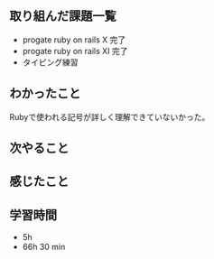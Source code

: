 ## 取り組んだ課題一覧
- progate ruby on rails X 完了
- progate ruby on rails XI 完了
- タイピング練習


## わかったこと
Rubyで使われる記号が詳しく理解できていないかった。
## 次やること

## 感じたこと

## 学習時間
- 5h
- 66h 30 min
